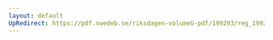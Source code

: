 ```yaml
---
layout: default
UpRedirect: https://pdf.swedeb.se/riksdagen-volumeG-pdf/199293/reg_199293/reg_199293_0241.pdf
---
```

